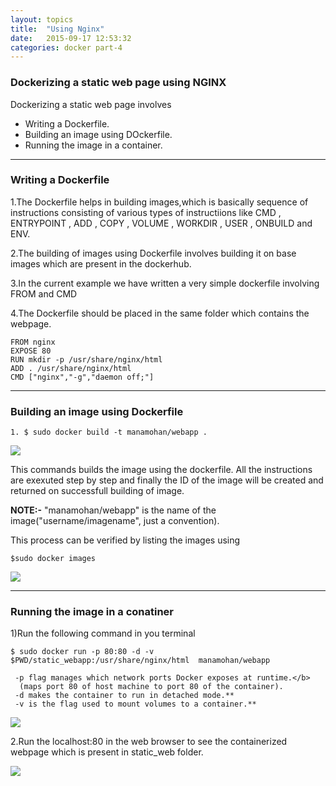 ```yaml
---
layout: topics
title:  "Using Nginx"
date:   2015-09-17 12:53:32
categories: docker part-4
---
```


### Dockerizing a static web page using  NGINX

Dockerizing a static web page involves 

* Writing a Dockerfile. 
* Building an image using DOckerfile.
* Running the image in a container.

<hr>

### Writing a Dockerfile

1.The Dockerfile helps in building images,which is basically sequence of instructions consisting of various types of instructiions like CMD , ENTRYPOINT , ADD , COPY , VOLUME , WORKDIR , USER , ONBUILD and ENV.

2.The building of images using Dockerfile involves building it on base images which are present in the dockerhub.

3.In the current example we have written a very simple dockerfile involving FROM and CMD

4.The Dockerfile should be placed in the same folder which contains the webpage.

	FROM nginx
	EXPOSE 80
	RUN mkdir -p /usr/share/nginx/html
	ADD . /usr/share/nginx/html
	CMD ["nginx","-g","daemon off;"]
<hr>

### Building an image using Dockerfile

	1. $ sudo docker build -t manamohan/webapp .

<img src="{{site.baseurl}}/images/screenshots_nginx/docker_build.png">

  This commands builds the image using the dockerfile. All the instructions are exexuted step by step and finally the ID of the image will be created and returned on successfull building of image. 

 <b>NOTE:-</b> "manamohan/webapp" is the name of the image("username/imagename", just a convention).

  This process can be verified by listing the images using

    $sudo docker images

<img src="{{site.baseurl}}/images/screenshots_nginx/docker_images.png">

<hr>

### Running the image in a conatiner

1)Run the following command in you terminal

	$ sudo docker run -p 80:80 -d -v $PWD/static_webapp:/usr/share/nginx/html  manamohan/webapp 
  
     -p flag manages which network ports Docker exposes at runtime.</b>
      (maps port 80 of host machine to port 80 of the container).
     -d makes the container to run in detached mode.**
     -v is the flag used to mount volumes to a container.**

<img src="{{site.baseurl}}/images/screenshots_nginx/docker_run.png">

2.Run the localhost:80 in the web browser to see the containerized webpage which is present	in static_web folder.

<img src="{{site.baseurl}}/images/screenshots_nginx/docker_nginx_output.png">
